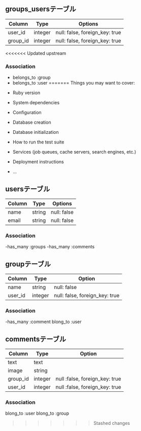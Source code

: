 ## groups_usersテーブル

|Column|Type|Options|
|------|----|-------|
|user_id|integer|null: false, foreign_key: true|
|group_id|integer|null: false, foreign_key: true|

<<<<<<< Updated upstream
### Association
- belongs_to :group
- belongs_to :user
=======
Things you may want to cover:

* Ruby version

* System dependencies

* Configuration

* Database creation

* Database initialization

* How to run the test suite

* Services (job queues, cache servers, search engines, etc.)

* Deployment instructions

* ...


## usersテーブル

|Column|Type|Options|
|------|----|-------|
|name|string|null: false|
|email|string|null: false|

### Association
-has_many :groups
-has_many :comments

## groupテーブル

|Column|Type|Option|
|------|----|------|
|name|string|null: false|
|user_id|integer|null: false, foreign_key: true|

### Association
-has_many :comment
blong_to :user

## commentsテーブル

|Column|Type|Option|
|------|----|------|
|text|text| |
|image|string| |
|group_id|integer|null :false, foreign_key: true|
|user_id|integer|null :false, foreign_key: true|

### Association
blong_to :user
blong_to :group
>>>>>>> Stashed changes
